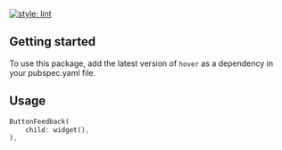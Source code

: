 
[![style: lint](https://img.shields.io/badge/style-lint-4BC0F5.svg)](https://pub.dev/packages/lint) 

<!-- ## Features -->

## Getting started

To use this package, add the latest version of `hover` as a dependency in your pubspec.yaml file.

## Usage

```dart
ButtonFeedback(
    child: widget(),
),
```

<!-- ## Additional information -->

